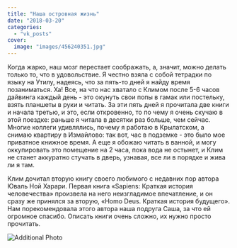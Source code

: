 ```yaml
---
title: "Наша островная жизнь"
date: "2018-03-20"
categories: 
  - "vk_posts"
cover:
  image: "images/456240351.jpg"
---
```


Когда жарко, наш мозг перестает соображать, а, значит, можно делать только то, что в удовольствие. Я честно взяла с собой тетрадки по языку на Утилу, надеясь, что за пять-то дней я найду время позаниматься. Ха! Все, на что нас хватало с Климом после 5-6 часов дайвинга каждый день - это окунуть свои попы в гамак или постельку, взять планшеты в руки и читать. За эти пять дней я прочитала две книги и начала третью, и это, если откровенно, то по чему я очень скучаю в этой поездке: раньше я читала в десятки раз больше, чем сейчас. Многие коллеги удивлялись, почему я работаю в Крылатском, а снимаю квартиру в Измайлово: так вот, час в подземке - это было мое приватное книжное время. А еще я обожаю читать в ванной, и могу оккупировать это помещение на 2 часа, пока вода не остынет, и Клим не станет аккуратно стучать в дверь, узнавая, все ли в порядке и жива ли я там.

<!--more-->

Клим дочитал вторую книгу своего любимого с недавних пор автора Юваль Ной Харари. Первая книга «Sapiens: Краткая история человечества» произвела на него неизгладимое впечатление, и он сразу же принялся за вторую, «Homo Deus. Краткая история будущего». Нам порекомендовала этого автора наша подруга Саша, за что ей огромное спасибо. Описать книги очень сложно, их нужно просто прочитать.

![Additional Photo](https://vodpop.ru/wp-content/uploads/2023/07/456240352.jpg)
